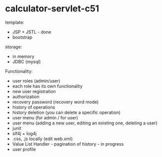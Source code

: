 # calculator-servlet-c51

template:

- JSP + JSTL - done
- bootstrap

storage:

- in memory
- JDBC (mysql)

Functionality:

- user roles (admin/user)
- each role has its own functionality
- new user registration
- authorization
- recovery password (recovery word mode)
- history of operations
- history deletion (you can delete a specific operation)
- user menu (for admin / for user)
- user menu (adding a new user, editing an existing one, deleting a user)
- junit
- slf4j + log4j
- .css, .js locally (edit web.xml)
- Value List Handler - pagination of history - in progress
- user profile
